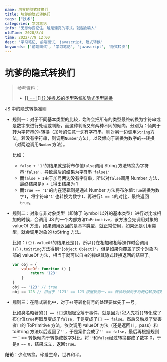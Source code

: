 ```yaml
---
name: 坑爹的隐式转换们
title: 坑爹的隐式转换们
tags: ["技术"]
categories: 学习笔记
info: "无忌你要记住，越是漂亮的等式，就越会骗人"
oldTime: 2020/8/4
time: 2022/7/9 12:00
desc: '学习笔记, 前端面试, javascript, 隐式转换'
keywords: ['前端面试', '学习笔记', 'javascript', '隐式转换']
---
```


# 坑爹的隐式转换们

> 参考资料：
>
> - [[] == ![] !? 浅析JS的类型系统和隐式类型转换](https://juejin.im/post/6844903983429976078#heading-2)

JS 中的隐式转换准则

- 规则一：对于不同基本类型的比较，始终会把所有的类型最终转换为字符串或是数字来进行处理或判断，而这种判断又有两种不同的倾向，分别为：倾向于转为字符串的`+`转换（加号的任意一边有字符串，则对另一边调用`String`方法，若没有字符串，则调用`Number`方法），以及倾向于转换为数字的`==`转换（对两边调用`Number`方法）。

  比如：
  
  - `false + '1'`的结果就是将布尔值`false`调用 String 方法转换为字符串`'false'`，导致最后的结果为字符串`'false1'`
  - 而`false + 1`由于加号两边没有字符串，所以对`false`调用 Number 方法，最终结果是`0 + 1`得出结果为 1
  - 而`true == '1'`的内在逻辑则是通过 Number 方法将布尔值`true`转换为数字`1`，将字符串`'1'`也转换为数字`1`，再进行`1 == 1`的对比，最终返回`true`。

- 规则二：对象与非对象类型（即除了 Symbol 以外的基本类型）进行对比或相加的时候，会调用 JS 的一个内部方法`ToPrimitive`，该方法会先调用对象的 valueOf 方法，如果调用返回的是基本类型，就正常使用，如果还是引用类型，就会调用对象的 toString 方法。

  比如：`({}).valueOf`的结果还是`{}`，所以`{}`在相加和相等操作时会调用`({}).toString`方法得到`"[object Object]"`，但是如果你覆盖了这个对象内部的 valueOf 方法，相当于就可以自由的操纵其隐式转换返回的结果了。

  ```javascript
  var obj = {
      valueOf: function () {
          return '123'
      }
  }
  obj == '123' // true
  obj == 123 // 相当于 '123' == 123 根据规则一，== 转换时倾向于将两边转换成数字，所以转换为 123 == 123，所以返回 true
  ```

- 规则三：在隐式转化中，对于`+!`等转化符号的处理要优先于`==`号。

  比如臭名昭著的`[] == ![]`这起密室等于事件，就是因为`!`犯人先将`[]`转化成了布尔值`true`再取反变成了`false`，于是变成了`[] == false`。然后又触发了受害者`[]`的 ToPrimitive 方法，依次调用 valueOf 方法（还是返回`[]`，pass）和 toString 方法以后返回了`''`，于是案件变成了`'' == false`，最后再根据规则一：== 转换倾向于转换成数字对比，将`''`和`false`经过转换都成了数字 0，于是`0 == 0`，结果成立，返回`true`。



**结论**：少点转换，珍爱生命，世界和平。